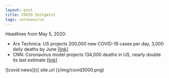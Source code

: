 ```yaml
---
layout: post
title: COVID Zeitgeist
tags: coronavirus
---
```


Headlines from May 5, 2020:

* Ars Technica: US projects 200,000 new COVID-19 cases per day, 3,000 daily deaths by June [[link]](https://arstechnica.com/science/2020/05/us-projects-200000-new-covid-19-cases-per-day-3000-daily-deaths-by-june/)
* CNN: Coronavirus model projects 134,000 deaths in US, nearly double its last estimate [[link]](https://www.cnn.com/2020/05/04/health/us-coronavirus-monday/index.html)

![covid news]({{ site.url }}/img/covid3000.png)
